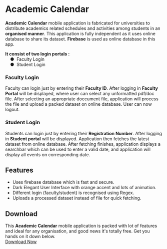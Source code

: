 # Academic Calendar
**Academic Calendar** mobile application is fabricated for universities to distribute academics related schedules and activities among students in an **organised manner**. This application is fully independent as it uses online database to share its dataset. **Firebase** is used as online database in this app.

**It consist of two login portals :**  
    ●  Faculty Login  
    ●  Student Login

### Faculty Login
Faculty can login just by entering their **Faculty ID**. After logging in **Faculty Portal** will be displayed, where user can select any unformatted pdf/doc file. After selecting an appropriate doccument file, application will process the file and upload a packed dataset on online database. User can now logout.  

### Student Login
Students can login just by entering their **Registration Number**. After logging in **Student portal** will be displayed. Application then fetches the latest dataset from online database. After fetching finishes, application displays a searchbar which can be used to enter a valid date, and application will display all events on corresponding date.  

## Features
- Uses firebase database which is fast and secure.
- Dark Elegant User Interface with orange accent and lots of animation.
-	Different login (faculty/student) is recognised using Regex.
- Uploads a processed dataset instead of file for quick fetching.

## Download  
This **Academic Calendar** mobile application is packed with lot of features and ideal for any organisation, and good news it's totally free. Get you hands on it down below.  
[Download Now](academic_calendar.apk?raw=true) 
